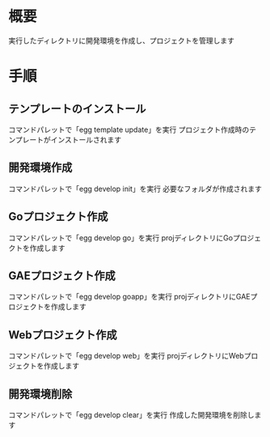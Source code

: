 # 概要

実行したディレクトリに開発環境を作成し、プロジェクトを管理します

# 手順

## テンプレートのインストール
コマンドパレットで「egg template update」を実行
プロジェクト作成時のテンプレートがインストールされます

## 開発環境作成
コマンドパレットで「egg develop init」を実行
必要なフォルダが作成されます

## Goプロジェクト作成
コマンドパレットで「egg develop go」を実行
projディレクトリにGoプロジェクトを作成します

## GAEプロジェクト作成
コマンドパレットで「egg develop goapp」を実行
projディレクトリにGAEプロジェクトを作成します

## Webプロジェクト作成
コマンドパレットで「egg develop web」を実行
projディレクトリにWebプロジェクトを作成します

## 開発環境削除
コマンドパレットで「egg develop clear」を実行
作成した開発環境を削除します

